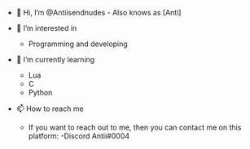 - 👋 Hi, I’m @Antiisendnudes - Also knows as [Anti]

- 👀 I’m interested in
  - Programming and developing
    

- 🌱 I’m currently learning
  - Lua
  - C
  - Python

- 📫 How to reach me
  - If you want to reach out to me, then you can contact me on this platform:
    -Discord
      Antii#0004
